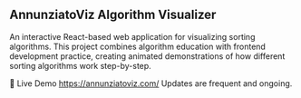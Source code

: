
## AnnunziatoViz Algorithm Visualizer
An interactive React-based web application for visualizing sorting algorithms. This project combines algorithm education with frontend development practice, creating animated demonstrations of how different sorting algorithms work step-by-step.

🚀 Live Demo
https://annunziatoviz.com/
Updates are frequent and ongoing. 



